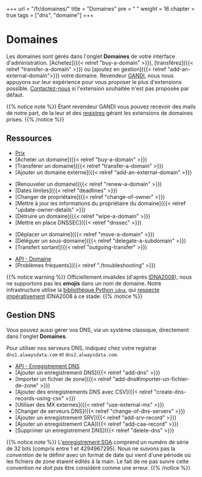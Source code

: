 +++
url = "/fr/domaines/"
title = "Domaines"
pre = "<i class='fas fa-fw fa-server'></i> "
weight = 16
chapter = true
tags = ["dns", "domaine"]
+++

# Domaines

Les domaines sont gérés dans l'onglet **Domaines** de votre interface d'administration. [Achetez]({{< relref "buy-a-domain" >}}), [transférez]({{< relref "transfer-a-domain" >}}) ou [ajoutez en gestion]({{< relref "add-an-external-domain">}}) votre domaine. Revendeur [GANDI](https://www.gandi.net/fr), nous nous appuyons sur leur expérience pour vous proposer le plus d'extensions possible. [Contactez-nous](https://admin.alwaysdata.com/support/add/) si l'extension souhaitée n'est pas proposée par défaut.

{{% notice note %}}
Étant revendeur GANDI vous pouvez recevoir des mails de notre part, de la leur et des [registres](https://fr.wikipedia.org/wiki/Registre_de_noms_de_domaine) gérant les extensions de domaines prises.
{{% /notice %}}

## Ressources

- [Prix](https://www.alwaysdata.com/fr/domaines/#main)
- [Acheter un domaine]({{< relref "buy-a-domain" >}})
- [Transférer un domaine]({{< relref "transfer-a-domain" >}})
- [Ajouter un domaine externe]({{< relref "add-an-external-domain" >}})
* [Renouveler un domaine]({{< relref "renew-a-domain" >}})
* [Dates limites]({{< relref "deadlines" >}})
* [Changer de propriétaire]({{< relref "change-of-owner" >}})
* [Mettre à jour les informations du propriétaire du domaine]({{< relref "update-owner-details" >}})
* [Détruire un domaine]({{< relref "wipe-a-domain" >}})
* [Mettre en place DNSSEC]({{< relref "dnssec" >}})
- [Déplacer un domaine]({{< relref "move-a-domain" >}})
- [Déléguer un sous-domaine]({{< relref "delegate-a-subdomain" >}})
- [Transfert sortant]({{< relref "outgoing-transfer" >}})
* [API - Domaine](https://api.alwaysdata.com/v1/domain/doc/)
* [Problèmes fréquents]({{< relref "./troubleshooting" >}})

{{% notice warning %}}
Officiellement invalides (d'après [IDNA2008](http://unicode.org/faq/idn.html)), nous ne supportons pas les **emojis** dans un nom de domaine. Notre infrastructure utilise la [bibliothèque Python `idna`](https://github.com/kjd/idna), qui [respecte impérativement](https://github.com/kjd/idna/issues/18) IDNA2008 à ce stade.
{{% /notice %}}

## Gestion DNS

Vous pouvez aussi gérer vos DNS, via un système classique, directement dans l'onglet **Domaines**.

Pour utiliser nos serveurs DNS, indiquez chez votre registrar `dns1.alwaysdata.com` et `dns2.alwaysdata.com`.


- [API - Enregistrement DNS](https://api.alwaysdata.com/v1/record/doc/)
- [Ajouter un enregistrement DNS]({{< relref "add-dns" >}})
- [Importer un fichier de zone]({{< relref "add-dns#importer-un-fichier-de-zone" >}})
- [Ajouter des enregistrements DNS avec CSV]({{< relref "create-dns-records-using-csv" >}})
- [Utiliser des MX externes]({{< relref "use-external-mx" >}})
- [Changer de serveurs DNS]({{< relref "change-of-dns-servers" >}})
- [Ajouter un enregistrement SRV]({{< relref "add-srv-record" >}})
- [Ajouter un enregistrement CAA]({{< relref "add-caa-record" >}})
- [Supprimer un enregistrement DNS]({{< relref "delete-dns" >}})

{{% notice note %}}
L'[enregistrement SOA](https://fr.wikipedia.org/wiki/SOA_Resource_Record) comprend un numéro de série de 32 bits (compris entre 1 et 4294967295). Nous ne suivons pas la *convention* de le définir avec un format de date qui vient d'une période où les fichiers de zone étaient édités à la main. Le fait de ne pas suivre cette convention *ne doit pas* être considéré comme une erreur.
{{% /notice %}}
